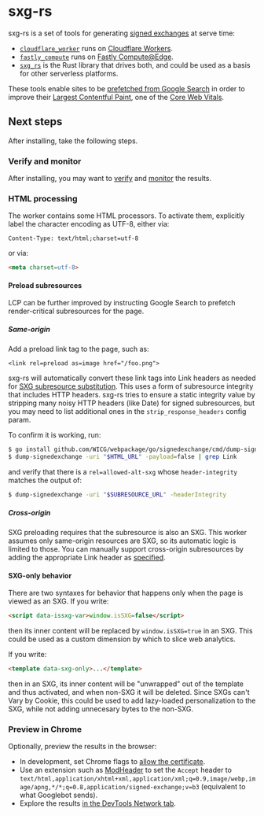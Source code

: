 <!--
Copyright 2021 Google LLC

Licensed under the Apache License, Version 2.0 (the "License");
you may not use this file except in compliance with the License.
You may obtain a copy of the License at

    https://www.apache.org/licenses/LICENSE-2.0

Unless required by applicable law or agreed to in writing, software
distributed under the License is distributed on an "AS IS" BASIS,
WITHOUT WARRANTIES OR CONDITIONS OF ANY KIND, either express or implied.
See the License for the specific language governing permissions and
limitations under the License.
-->

# sxg-rs

sxg-rs is a set of tools for generating [signed
exchanges](https://web.dev/signed-exchanges/) at serve time:

  * [`cloudflare_worker`](cloudflare_worker) runs on [Cloudflare Workers](https://workers.cloudflare.com/).
  * [`fastly_compute`](fastly_compute) runs on [Fastly Compute@Edge](https://www.fastly.com/products/edge-compute/serverless).
  * [`sxg_rs`](sxg_rs) is the Rust library that drives both, and could be used as a basis for other serverless platforms.

These tools enable sites to be [prefetched from Google
Search](https://developers.google.com/search/docs/advanced/experience/signed-exchange)
in order to improve their [Largest Contentful Paint](https://web.dev/lcp/), one
of the [Core Web Vitals](https://web.dev/vitals/).

## Next steps

After installing, take the following steps.

### Verify and monitor

After installing, you may want to
[verify](https://developers.google.com/search/docs/advanced/experience/signed-exchange#verify-sxg-setup)
and
[monitor](https://developers.google.com/search/docs/advanced/experience/signed-exchange#monitor-and-debug-sxg)
the results.

### HTML processing

The worker contains some HTML processors. To activate them, explicitly label the character encoding as UTF-8, either via:

```http
Content-Type: text/html;charset=utf-8
```

or via:

```html
<meta charset=utf-8>
```

#### Preload subresources

LCP can be further improved by instructing Google Search to prefetch
render-critical subresources for the page.

##### Same-origin

Add a preload link tag to the page, such as:

```
<link rel=preload as=image href="/foo.png">
```

sxg-rs will automatically convert these link tags into Link headers as needed for [SXG
subresource
substitution](https://github.com/WICG/webpackage/blob/main/explainers/signed-exchange-subresource-substitution.md).
This uses a form of subresource integrity that includes HTTP headers. sxg-rs
tries to ensure a static integrity value by stripping many noisy HTTP headers
(like Date) for signed subresources, but you may need to list additional ones
in the `strip_response_headers` config param.

To confirm it is working, run:

```bash
$ go install github.com/WICG/webpackage/go/signedexchange/cmd/dump-signedexchange@latest
$ dump-signedexchange -uri "$HTML_URL" -payload=false | grep Link
```

and verify that there is a `rel=allowed-alt-sxg` whose `header-integrity`
matches the output of:

```bash
$ dump-signedexchange -uri "$SUBRESOURCE_URL" -headerIntegrity
```

##### Cross-origin

SXG preloading requires that the subresource is also an SXG. This worker
assumes only same-origin resources are SXG, so its automatic logic is limited
to those. You can manually support cross-origin subresources by adding the
appropriate Link header as
[specified](https://github.com/WICG/webpackage/blob/main/explainers/signed-exchange-subresource-substitution.md).

#### SXG-only behavior

There are two syntaxes for behavior that happens only when the page is viewed
as an SXG. If you write:

```html
<script data-issxg-var>window.isSXG=false</script>
```

then its inner content will be replaced by `window.isSXG=true` in an SXG. This
could be used as a custom dimension by which to slice web analytics.

If you write:

```html
<template data-sxg-only>...</template>
```

then in an SXG, its inner content will be "unwrapped" out of the template and
thus activated, and when non-SXG it will be deleted. Since SXGs can't Vary by
Cookie, this could be used to add lazy-loaded personalization to the SXG, while
not adding unnecesary bytes to the non-SXG.

### Preview in Chrome

Optionally, preview the results in the browser:

 - In development, set Chrome flags to [allow the
   certificate](https://github.com/google/webpackager/tree/main/cmd/webpkgserver#testing-with-self-signed--invalid-certificates).
 - Use an extension such as
   [ModHeader](https://chrome.google.com/webstore/detail/modheader/idgpnmonknjnojddfkpgkljpfnnfcklj)
   to set the `Accept` header to
   `text/html,application/xhtml+xml,application/xml;q=0.9,image/webp,image/apng,*/*;q=0.8,application/signed-exchange;v=b3`
   (equivalent to what Googlebot sends).
 - Explore the results [in the DevTools Network tab](https://web.dev/signed-exchanges/#debugging).
